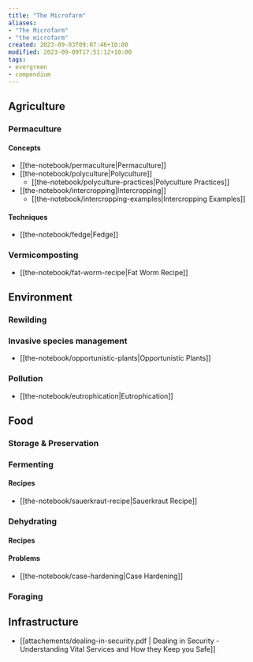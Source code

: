 ```yaml
---
title: "The Microfarm"
aliases:
- "The Microfarm"
- "the microfarm"
created: 2023-09-03T09:07:46+10:00
modified: 2023-09-09T17:51:12+10:00
tags:
- evergreen
- compendium
---
```


## Agriculture

### Permaculture

#### Concepts

- [[the-notebook/permaculture|Permaculture]]
- [[the-notebook/polyculture|Polyculture]]
	- [[the-notebook/polyculture-practices|Polyculture Practices]]
- [[the-notebook/intercropping|Intercropping]]
	- [[the-notebook/intercropping-examples|Intercropping Examples]]

#### Techniques

- [[the-notebook/fedge|Fedge]]

### Vermicomposting

- [[the-notebook/fat-worm-recipe|Fat Worm Recipe]]

## Environment

### Rewilding

### Invasive species management

- [[the-notebook/opportunistic-plants|Opportunistic Plants]]

### Pollution

- [[the-notebook/eutrophication|Eutrophication]]

## Food

### Storage & Preservation

### Fermenting

#### Recipes

- [[the-notebook/sauerkraut-recipe|Sauerkraut Recipe]]

### Dehydrating

#### Recipes

#### Problems

- [[the-notebook/case-hardening|Case Hardening]]

### Foraging

## Infrastructure

- [[attachements/dealing-in-security.pdf | Dealing in Security - Understanding Vital Services and How they Keep you Safe]]

